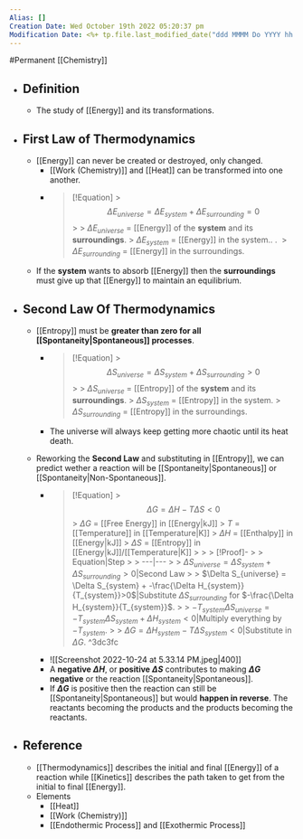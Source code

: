 ```yaml
---
Alias: []
Creation Date: Wed October 19th 2022 05:20:37 pm 
Modification Date: <%+ tp.file.last_modified_date("ddd MMMM Do YYYY hh:mm:ss a") %>
---
```

#Permanent [[Chemistry]]

- ## Definition
	- The study of [[Energy]] and its transformations.
- ## First Law of Thermodynamics
	- [[Energy]] can never be created or destroyed, only changed.
		- [[Work (Chemistry)]] and [[Heat]] can be transformed into one another.
		- > [!Equation]
                > $$\Delta E_{universe} = \Delta E_{system}+\Delta E_{surrounding}=0$$
                > 
                > $\Delta E_{universe}$ = [[Energy]] of the **system** and its **surroundings**.
                > $\Delta E_{system}$ = [[Energy]] in the system.. .  ​                > $\Delta E_{surrounding}$ = [[Energy]] in the surroundings.
	- If the **system** wants to absorb [[Energy]] then the **surroundings** must give up that [[Energy]] to maintain an equilibrium.
- ## Second Law Of Thermodynamics
	- [[Entropy]] must be **greater than zero for all [[Spontaneity|Spontaneous]] processes**.
		- > [!Equation]
                 > $$\Delta S_{universe} = \Delta S_{system} + \Delta S_{surrounding}>0$$
                 > 
                 > $\Delta S_{universe}$ = [[Entropy]] of the **system** and its **surroundings**.
                 > $\Delta S_{system}$ = [[Entropy]] in the system.
                 > $\Delta S_{surrounding}$ = [[Entropy]] in the surroundings.
                 
             
	  - The universe will always keep getting more chaotic until its heat death.
	- Reworking the **Second Law** and substituting in [[Entropy]], we can predict wether a reaction will be [[Spontaneity|Spontaneous]] or [[Spontaneity|Non-Spontaneous]].
		- > [!Equation]
              > $$\Delta G = \Delta H-T\Delta S < 0$$
              > $\Delta G$ = [[Free Energy]] in [[Energy|kJ]]
              > $T$ = [[Temperature]] in [[Temperature|K]]
              > $\Delta H$ = [[Enthalpy]] in [[Energy|kJ]]
              > $\Delta S$ = [[Entropy]] in [[Energy|kJ]]/[[Temperature|K]]
              > 
              > > [!Proof]-
              > > Equation|Step
              > > ---|---
              > > $\Delta S_{universe} = \Delta S_{system} + \Delta S_{surrounding}>0$|Second Law
              > > $\Delta S_{universe} = \Delta S_{system} + -\frac{\Delta H_{system}}{T_{system}}>0$|Substitute $\Delta S_{surrounding}$ for $-\frac{\Delta H_{system}}{T_{system}}$.
              > > $-T_{system}\Delta S_{universe} = -T_{system}\Delta S_{system} + \Delta H_{system}<0$|Multiply everything by $-T_{system}$.
              > > $\Delta G = \Delta H_{system}-T\Delta S_{system}<0$|Substitute in $\Delta G$. 	 ^3dc3fc
		- ![[Screenshot 2022-10-24 at 5.33.14 PM.jpeg|400]]
		- A **negative $\Delta H$**, or **positive $\Delta S$** contributes to making **$\Delta G$ negative** or the reaction [[Spontaneity|Spontaneous]].
		- If **$\Delta G$** is positive then the reaction can still be [[Spontaneity|Spontaneous]] but would **happen in reverse**. The reactants becoming the products and the products becoming the reactants.
- ## Reference
	- [[Thermodynamics]] describes the initial and final [[Energy]] of a reaction while [[Kinetics]] describes the path taken to get from the initial to final [[Energy]].
	- Elements
		- [[Heat]]
		- [[Work (Chemistry)]]
		- [[Endothermic Process]] and [[Exothermic Process]]